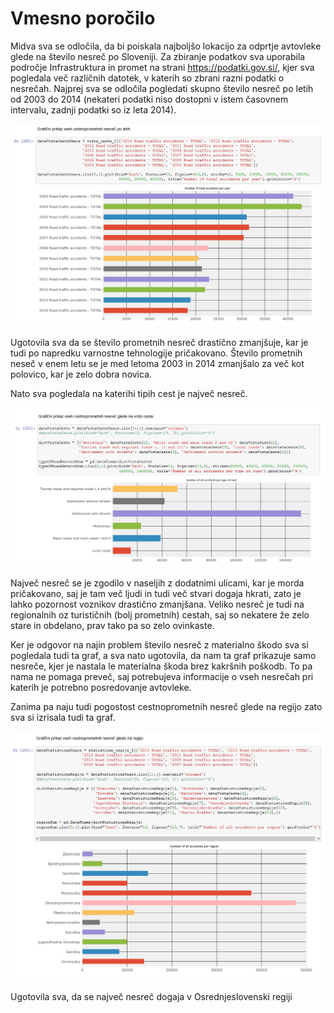 # Vmesno poročilo

Midva sva se odločila, da bi poiskala najboljšo lokacijo za odprtje avtovleke glede na število nesreč po Sloveniji. Za zbiranje podatkov sva uporabila področje Infrastruktura in promet na strani https://podatki.gov.si/, kjer sva pogledala več različnih datotek, v katerih so zbrani razni podatki o nesrečah. Najprej sva se odločila pogledati skupno število nesreč po letih od 2003 do 2014 (nekateri podatki niso dostopni v istem časovnem intervalu, zadnji podatki so iz leta 2014). 

<p align="center">
  <img src="https://github.com/TheBraveCat/PR18NRMT/blob/master/images/allAccidentsYears.PNG"/>
</p>

Ugotovila sva da se število prometnih nesreč drastično zmanjšuje, kar je tudi po napredku varnostne tehnologije pričakovano. Število prometnih neseč v enem letu se je med letoma 2003 in 2014 zmanjšalo za več kot polovico, kar je zelo dobra novica.

Nato sva pogledala na katerihi tipih cest je največ nesreč. 

<p align="center">
  <img src="https://github.com/TheBraveCat/PR18NRMT/blob/master/images/allAccidentsType.PNG"/>
</p>

Največ nesreč se je zgodilo v naseljih z dodatnimi ulicami, kar je morda pričakovano, saj je tam več ljudi in tudi več stvari dogaja hkrati, zato je lahko pozornost voznikov drastično zmanjšana. Veliko nesreč je tudi na regionalnih oz turističnih (bolj prometnih) cestah, saj so nekatere že zelo stare in obdelano, prav tako pa so zelo ovinkaste. 

Ker je odgovor na najin problem število nesreč z materialno škodo sva si pogledala tudi ta graf, a sva nato ugotovila, da nam ta graf prikazuje samo nesreče, kjer je nastala le materialna škoda brez kakršnih poškodb. To pa nama ne pomaga preveč, saj potrebujeva informacije o vseh nesrečah pri katerih je potrebno posredovanje avtovleke. 

Zanima pa naju tudi pogostost cestnoprometnih nesreč glede na regijo zato sva si izrisala tudi ta graf. 

<p align="center">
  <img src="https://github.com/TheBraveCat/PR18NRMT/blob/master/images/allAccidentsRegions.PNG"/>
</p>

Ugotovila sva, da se največ nesreč dogaja v Osrednjeslovenski regiji
